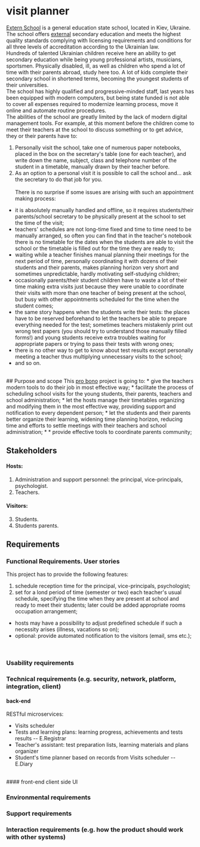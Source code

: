 # visit planner

<a href="https://uk.wikipedia.org/wiki/Школа_екстернів_(Київ)">Extern School</a> is a general education state school, 
located in Kiev, Ukraine. 
The school offers <a href="https://en.wikipedia.org/wiki/External_degree">external</a> secondary education and meets the 
highest quality standards complying with licensing requirements and conditions for all three levels of accreditation 
according to the Ukrainian law.</br>
Hundreds of talented Ukrainian children receive here an ability to get secondary education while being young professional 
artists, musicians, sportsmen. Physically disabled, ill, as well as children who spend a lot of time with their parents 
abroad, study here too. A lot of kids complete their secondary school in shortened terms, becoming the youngest students 
of their universities. </br>
The school has highly qualified and progressive-minded staff, last years has been equipped with modern computers, 
but being state funded is not able to cover all expenses required to modernize learning process, move it online and 
automate routine procedures. </br>
The abilities of the school are greatly limited by the lack of modern digital management tools. 
For example, at this moment before the children come to meet their teachers at the school to discuss something or to get 
advice, they or their parents have to:</br>
1. Personally visit the school, take one of numerous paper notebooks, placed in the box on the secretary's table 
(one for each teacher), and write down the name, subject, class and telephone number of the student in a timetable, 
manually drawn by their teacher before.</br>
2. As an option to a personal visit it is possible to call the school and... ask the secretary to do that job for you.
</br></br>
There is no surprise if some issues are arising with such an appointment making process:</br>
 * it is absolutely manually handled and offline, so it requires students/their parents/school secretary to be physically 
present at the school to set the time of the visit;</br>
 * teachers' schedules are not long-time fixed and time to time need to be manually arranged, so often you can find that 
in the teacher's notebook there is no timetable for the dates when the students are able to visit the school or the 
timetable is filled out for the time they are ready to; </br>
 * waiting while a teacher finishes manual planning their meetings for the next period of time, personally coordinating 
it with dozens of their students and their parents, makes planning horizon very short and sometimes unpredictable, 
hardly motivating self-studying children;</br>
 * occasionally parents/their student children have to waste a lot of their time making extra visits just because they 
were unable to coordinate their visits with more than one teacher of being present at the school, but busy with other 
appointments scheduled for the time when the student comes;</br>
 * the same story happens when the students write their tests: the places have to be reserved beforehand to let the 
teachers be able to prepare everything needed for the test; sometimes teachers mistakenly print out wrong test papers 
 (you should try to understand those manually filled forms!) and young students receive extra troubles waiting for 
appropriate papers or trying to pass their tests with wrong ones;</br>
 * there is no other way to get to know about test results except personally meeting a teacher thus multiplying 
unnecessary visits to the school;</br>
 * and so on.
 </br>
## Purpose and scope
This <a href="https://en.wikipedia.org/wiki/Pro_bono">pro bono</a> project is going to:
 * give the teachers modern tools to do their job in most effective way;
 * facilitate the process of scheduling school visits for the young students, their parents, teachers and school 
 administration;
 * let the hosts manage their timetables organizing and modifying them in the most effective way, providing support and 
 notification to every dependent person;
 * let the students and their parents better organize their learning, widening time planning horizon, reducing time and 
 efforts to settle meetings with their teachers and school administration;
 * 
 * provide effective tools to coordinate parents community;
 
</br>

## Stakeholders
#### Hosts:
1. Administration and support personnel: the principal, vice-principals, psychologist.
2. Teachers.
#### Visitors:
3. Students.
4. Students parents.

## Requirements
### Functional Requirements. User stories
This project has to provide the following features:</br>
 1. schedule reception time for the principal, vice-principals, psychologist;
 2. set for a lond period of time (semester or two) each teacher's usual schedule, specifying the time when they are present at school and ready to meet their students; later could be added appropriate rooms occupation arrangement;</br>
 * hosts may have a possibility to adjust predefined schedule if such a necessity arises (illness, vacations so on); 
 * optional: provide automated notification to the visitors (email, sms etc.);
 
</br>

### Usability requirements

### Technical requirements (e.g. security, network, platform, integration, client)
#### back-end
RESTful microservices:
 * Visits scheduler
 * Tests and learning plans: learning progress, achievements and tests results -- E.Registrar
 * Teacher's assistant: test preparation lists, learning materials and plans organizer
 * Student's time planner based on records from Visits scheduler -- E.Diary
</br>
#### front-end
client side UI

### Environmental requirements
### Support requirements
### Interaction requirements (e.g. how the product should work with other systems)

